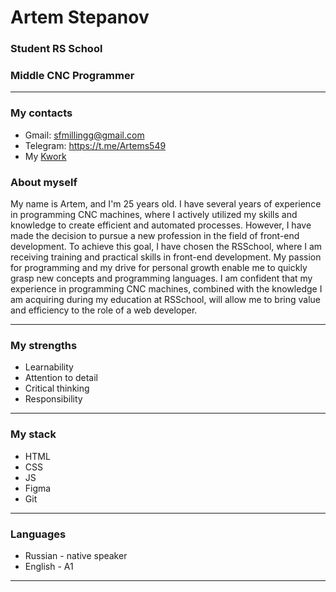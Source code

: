 # Artem Stepanov
### Student RS School

### Middle CNC Programmer

------

### My contacts
* Gmail: sfmillingg@gmail.com
* Telegram: https://t.me/Artems549
* My <a href='https://kwork.ru/website-development/27501089/verstka-adaptivnykh-stranits-po-maketu?ref=14563190'>Kwork</a>

### About myself
My name is Artem, and I'm 25 years old. I have several years of experience in programming CNC machines, where I actively utilized my skills and knowledge to create efficient and automated processes. However, I have made the decision to pursue a new profession in the field of front-end development. To achieve this goal, I have chosen the RSSchool, where I am receiving training and practical skills in front-end development. My passion for programming and my drive for personal growth enable me to quickly grasp new concepts and programming languages. I am confident that my experience in programming CNC machines, combined with the knowledge I am acquiring during my education at RSSchool, will allow me to bring value and efficiency to the role of a web developer.

-----

### My strengths
* Learnability
* Attention to detail
* Critical thinking
* Responsibility

-----

### My stack
* HTML
* CSS
* JS
* Figma
* Git

-----

### Languages
* Russian - native speaker
* English - A1

-----
